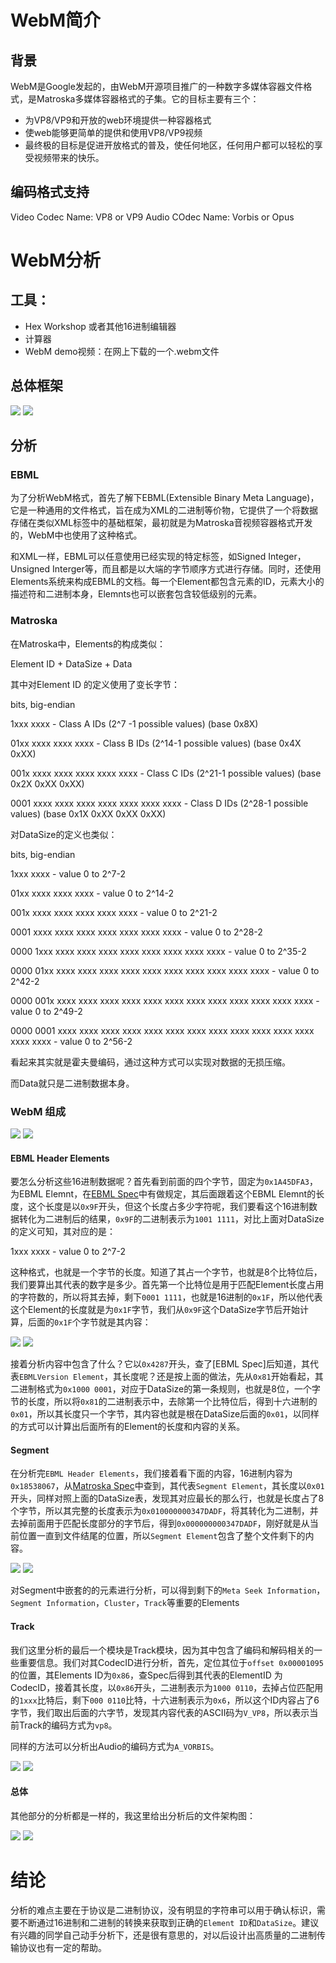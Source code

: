 # WebM简介

## 背景

WebM是Google发起的，由WebM开源项目推广的一种数字多媒体容器文件格式，是Matroska多媒体容器格式的子集。它的目标主要有三个：
* 为VP8/VP9和开放的web环境提供一种容器格式
* 使web能够更简单的提供和使用VP8/VP9视频
* 最终极的目标是促进开放格式的普及，使任何地区，任何用户都可以轻松的享受视频带来的快乐。

## 编码格式支持

Video Codec Name: VP8 or VP9
Audio COdec Name: Vorbis or Opus

# WebM分析

## 工具：

* Hex Workshop 或者其他16进制编辑器
* 计算器
* WebM demo视频：在网上下载的一个.webm文件

## 总体框架

![](framework1.png)
![](https://kb.cvte.com/download/attachments/127196619/framework1.png?version=1&modificationDate=1544253920662&api=v2)

## 分析

### EBML

为了分析WebM格式，首先了解下EBML(Extensible Binary Meta Language)，它是一种通用的文件格式，旨在成为XML的二进制等价物，它提供了一个将数据存储在类似XML标签中的基础框架，最初就是为Matroska音视频容器格式开发的，WebM中也使用了这种格式。

和XML一样，EBML可以任意使用已经实现的特定标签，如Signed Integer， Unsigned Interger等，而且都是以大端的字节顺序方式进行存储。同时，还使用Elements系统来构成EBML的文档。每一个Element都包含元素的ID，元素大小的描述符和二进制本身，Elemnts也可以嵌套包含较低级别的元素。

### Matroska

在Matroska中，Elements的构成类似：

Element ID + DataSize + Data

其中对Element ID 的定义使用了变长字节：

bits, big-endian

1xxx xxxx                                  - Class A IDs (2^7 -1 possible values) (base 0x8X)

01xx xxxx  xxxx xxxx                       - Class B IDs (2^14-1 possible values) (base 0x4X 0xXX)

001x xxxx  xxxx xxxx  xxxx xxxx            - Class C IDs (2^21-1 possible values) (base 0x2X 0xXX 0xXX)

0001 xxxx  xxxx xxxx  xxxx xxxx  xxxx xxxx - Class D IDs (2^28-1 possible values) (base 0x1X 0xXX 0xXX 0xXX)

对DataSize的定义也类似：

bits, big-endian

1xxx xxxx                                                                              - value 0 to  2^7-2

01xx xxxx  xxxx xxxx                                                                   - value 0 to 2^14-2

001x xxxx  xxxx xxxx  xxxx xxxx                                                        - value 0 to 2^21-2

0001 xxxx  xxxx xxxx  xxxx xxxx  xxxx xxxx                                             - value 0 to 2^28-2

0000 1xxx  xxxx xxxx  xxxx xxxx  xxxx xxxx  xxxx xxxx                                  - value 0 to 2^35-2

0000 01xx  xxxx xxxx  xxxx xxxx  xxxx xxxx  xxxx xxxx  xxxx xxxx                       - value 0 to 2^42-2

0000 001x  xxxx xxxx  xxxx xxxx  xxxx xxxx  xxxx xxxx  xxxx xxxx  xxxx xxxx            - value 0 to 2^49-2

0000 0001  xxxx xxxx  xxxx xxxx  xxxx xxxx  xxxx xxxx  xxxx xxxx  xxxx xxxx  xxxx xxxx - value 0 to 2^56-2

看起来其实就是霍夫曼编码，通过这种方式可以实现对数据的无损压缩。

而Data就只是二进制数据本身。

### WebM 组成

![](hex.png)
![](https://kb.cvte.com/download/attachments/127196619/hex.png?version=1&modificationDate=1544253920707&api=v2)

#### EBML Header Elements
要怎么分析这些16进制数据呢？首先看到前面的四个字节，固定为`0x1A45DFA3`，为EBML Elemnt，在[EBML Spec](https://tools.ietf.org/html/draft-ietf-cellar-ebml-07#section-13.2)中有做规定，其后面跟着这个EBML Elemnt的长度，这个长度是以`0x9F`开头，但这个长度占多少字符呢，我们要看这个16进制数据转化为二进制后的结果，`0x9F`的二进制表示为`1001 1111`，对比上面对DataSize的定义可知，其对应的是：

1xxx xxxx                                                                              - value 0 to  2^7-2

这种格式，也就是一个字节的长度。知道了其占一个字节，也就是8个比特位后， 我们要算出其代表的数字是多少。首先第一个比特位是用于匹配Element长度占用的字符数的，所以将其去掉，剩下`0001 1111`，也就是16进制的`0x1F`，所以他代表这个Element的长度就是为`0x1F`字节，我们从`0x9F`这个DataSize字节后开始计算，后面的`0x1F`个字节就是其内容：

![](ElementHeader.png)
![](https://kb.cvte.com/download/attachments/127196619/ElementHeader.png?version=1&modificationDate=1544253920595&api=v2)

接着分析内容中包含了什么？它以`0x4287`开头，查了[EBML Spec]后知道，其代表`EBMLVersion Element`，其长度呢？还是按上面的做法，先从`0x81`开始看起，其二进制格式为`0x1000 0001`，对应于DataSize的第一条规则，也就是8位，一个字节的长度，所以将`0x81`的二进制表示中，去除第一个比特位后，得到十六进制的`0x01`，所以其长度只一个字节，其内容也就是根在DataSize后面的`0x01`，以同样的方式可以计算出后面所有的Element的长度和内容的关系。

#### Segment
在分析完`EBML Header Elements`，我们接着看下面的内容，16进制内容为`0x18538067`，从[Matroska Spec](https://www.matroska.org/technical/specs/index.html)中查到，其代表`Segment Element`，其长度以`0x01`开头，同样对照上面的DataSize表，发现其对应最长的那么行，也就是长度占了8个字节，所以其完整的长度表示为`0x010000000347DADF`，将其转化为二进制，并去掉前面用于匹配长度部分的字节后，得到`0x000000000347DADF`，刚好就是从当前位置一直到文件结尾的位置，所以`Segment Element`包含了整个文件剩下的内容。

![](Segment.png)
![](https://kb.cvte.com/download/attachments/127196619/Segment.png?version=1&modificationDate=1544253920754&api=v2)

对Segment中嵌套的的元素进行分析，可以得到剩下的`Meta Seek Information`，`Segment Information`，`Cluster`，`Track`等重要的Elements

#### Track

我们这里分析的最后一个模块是Track模块，因为其中包含了编码和解码相关的一些重要信息。我们对其CodecID进行分析，首先，定位其位于`offset 0x00001095`的位置，其Elements ID为`0x86`，查Spec后得到其代表的ElementID 为CodecID，接着其长度，以`0x86`开头，二进制表示为`1000 0110`，去掉占位匹配用的`1xxx`比特后，剩下`000 0110`比特，十六进制表示为`0x6`，所以这个ID内容占了6字节，我们取出后面的六字节，发现其内容代表的ASCII码为`V_VP8`，所以表示当前Track的编码方式为`vp8`。

同样的方法可以分析出Audio的编码方式为`A_VORBIS`。

![](codec_id.png)
![](https://kb.cvte.com/download/attachments/127196619/codec_id.png?version=1&modificationDate=1544253920562&api=v2)


#### 总体

其他部分的分析都是一样的，我这里给出分析后的文件架构图：

![](framework.png)
![](https://kb.cvte.com/download/attachments/127196619/framework.png?version=1&modificationDate=1544253920630&api=v2)


# 结论

分析的难点主要在于协议是二进制协议，没有明显的字符串可以用于确认标识，需要不断通过16进制和二进制的转换来获取到正确的`Element ID`和`DataSize`。建议有兴趣的同学自己动手分析下，还是很有意思的，对以后设计出高质量的二进制传输协议也有一定的帮助。